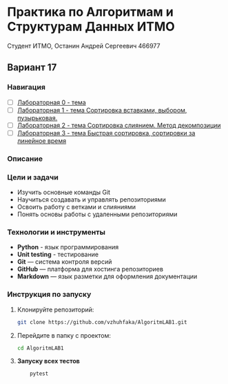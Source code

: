 # Практика по Алгоритмам и Cтруктурам Данных ИТМО 

Студент ИТМО, Останин Андрей Сергеевич 466977
## Вариант 17

### Навигация

- [ ] [Лабораторная 0 - тема ]()
- [ ] [Лабораторная 1 - тема Сортировка вставками, выбором, пузырьковая.](lab1/README.md)
- [ ] [Лабораторная 2 - тема Сортировка слиянием. Метод декомпозиции](lab2/README.md)
- [ ] [Лабораторная 3 - тема Быстрая сортировка, сортировки за линейное время](lab3/README.md)

### Описание 

### Цели и задачи

- Изучить основные команды Git
- Научиться создавать и управлять репозиториями
- Освоить работу с ветками и слияниями
- Понять основы работы с удаленными репозиториями

### Технологии и инструменты

- **Python** - язык программирования
- **Unit testing** - тестирование
- **Git** — система контроля версий
- **GitHub** — платформа для хостинга репозиториев
- **Markdown** — язык разметки для оформления документации

### Инструкция по запуску

1. Клонируйте репозиторий:
   ```bash
   git clone https://github.com/vzhuhfaka/AlgoritmLAB1.git
   ```
2. Перейдите в папку с проектом:
   ```bash
   cd AlgoritmLAB1
   ```

4. **Запуску всех тестов**
    ```bash
        pytest
    ```
